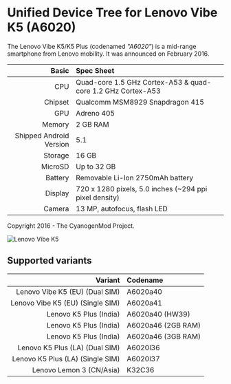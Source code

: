 Unified Device Tree for Lenovo Vibe K5 (A6020)
==============================================

The Lenovo Vibe K5/K5 Plus (codenamed _"A6020"_) is a mid-range smartphone from Lenovo mobility.
It was announced on February 2016.

Basic   | Spec Sheet
-------:|:-------------------------
CPU     | Quad-core 1.5 GHz Cortex-A53 & quad-core 1.2 GHz Cortex-A53
Chipset | Qualcomm MSM8929 Snapdragon 415
GPU     | Adreno 405
Memory  | 2 GB RAM
Shipped Android Version | 5.1
Storage | 16 GB
MicroSD | Up to 32 GB
Battery | Removable Li-Ion 2750mAh battery
Display | 720 x 1280 pixels, 5.0 inches (~294 ppi pixel density)
Camera  | 13 MP, autofocus, flash LED

Copyright 2016 - The CyanogenMod Project.

![Lenovo Vibe K5](http://cdn2.gsmarena.com/vv/bigpic/lenovo-k5.jpg "Lenovo Vibe K5")

Supported variants
------------------
Variant | Codename
-------:|:--------
Lenovo Vibe K5 (EU) (Dual SIM) | A6020a40
Lenovo Vibe K5 (EU) (Single SIM) | A6020a41
Lenovo K5 Plus (India) | A6020a40 (HW39)
Lenovo K5 Plus (India) | A6020a46 (2GB RAM)
Lenovo K5 Plus (India) | A6020a46 (3GB RAM)
Lenovo K5 Plus (LA) (Dual SIM) | A6020l36
Lenovo K5 Plus (LA) (Single SIM) | A6020l37
Lenovo Lemon 3 (CN/Asia) | K32C36

